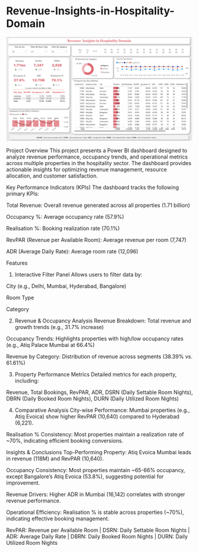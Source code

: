 # Revenue-Insights-in-Hospitality-Domain
![](https://github.com/arsh-22-ahmed/Revenue-Insights/blob/main/Snapshot%20of%20Dashboard%20(2).png)

Project Overview
This project presents a Power BI dashboard designed to analyze revenue performance, occupancy trends, and operational metrics across multiple properties in the hospitality sector. The dashboard provides actionable insights for optimizing revenue management, resource allocation, and customer satisfaction.

Key Performance Indicators (KPIs)
The dashboard tracks the following primary KPIs:

Total Revenue: Overall revenue generated across all properties (1.71 billion)

Occupancy %: Average occupancy rate (57.9%)

Realisation %: Booking realization rate (70.1%)

RevPAR (Revenue per Available Room): Average revenue per room (7,747)

ADR (Average Daily Rate): Average room rate (12,096)

Features
1. Interactive Filter Panel
Allows users to filter data by:

City (e.g., Delhi, Mumbai, Hyderabad, Bangalore)

Room Type

Category

2. Revenue & Occupancy Analysis
Revenue Breakdown: Total revenue and growth trends (e.g., 31.7% increase)

Occupancy Trends: Highlights properties with high/low occupancy rates (e.g., Atiq Palace Mumbai at 66.4%)

Revenue by Category: Distribution of revenue across segments (38.39% vs. 61.61%)

3. Property Performance Metrics
Detailed metrics for each property, including:

Revenue, Total Bookings, RevPAR, ADR, DSRN (Daily Settable Room Nights), DBRN (Daily Booked Room Nights), DURN (Daily Utilized Room Nights)

4. Comparative Analysis
City-wise Performance: Mumbai properties (e.g., Atiq Evoica) show higher RevPAR (10,640) compared to Hyderabad (6,221).

Realisation % Consistency: Most properties maintain a realization rate of ~70%, indicating efficient booking conversions.

Insights & Conclusions
Top-Performing Property: Atiq Evoica Mumbai leads in revenue (118M) and RevPAR (10,640).

Occupancy Consistency: Most properties maintain ~65-66% occupancy, except Bangalore’s Atiq Evoica (53.8%), suggesting potential for improvement.

Revenue Drivers: Higher ADR in Mumbai (16,142) correlates with stronger revenue performance.

Operational Efficiency: Realisation % is stable across properties (~70%), indicating effective booking management.


RevPAR: Revenue per Available Room | DSRN: Daily Settable Room Nights | ADR: Average Daily Rate | DBRN: Daily Booked Room Nights | DURN: Daily Utilized Room Nights
